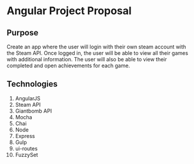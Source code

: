 # Angular Project Proposal

## Purpose
Create an app where the user will login with their own steam account with the Steam API.  Once logged in, the user will be able to view all their games with additional information.  The user will also be able to view their completed and open achievements for each game.   


## Technologies
1. AngularJS
1. Steam API
1. Giantbomb API
1. Mocha
1. Chai
1. Node
1. Express
1. Gulp
1. ui-routes
1. FuzzySet
